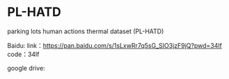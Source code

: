 # PL-HATD
parking lots human actions thermal dataset (PL-HATD)

Baidu:
link：https://pan.baidu.com/s/1sLxwRr7q5sG_SIO3jzF9jQ?pwd=34lf 
code：34lf

google drive:
